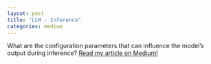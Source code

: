 ```yaml
---
layout: post
title: "LLM - Inference"
categories: medium
---
```


What are the configuration parameters that can influence the model’s output during inference? [Read my article on Medium!](https://medium.com/@balci.pelin/llm-inference-222c8e8a6ba7)